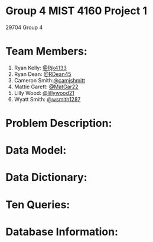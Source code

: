 # Group 4 MIST 4160 Project 1
29704 Group 4

# Team Members:
1. Ryan Kelly: [@Rjk4133](https://github.com/Rjk4133)
2. Ryan Dean: [@RDean45](https://github.com/RDean45)
3. Cameron Smith:[@camjshmitt](https://github.com/camjshmitt)
4. Mattie Garett: [@MatGar22](https://github.com/MatGar22)
5. Lilly Wood: [@lillywood21](https://github.com/lillywood1)
7. Wyatt Smith: [@wsmith1287](https://github.com/wsmith1287)

# Problem Description:

# Data Model:

# Data Dictionary:

# Ten Queries:

# Database Information:
